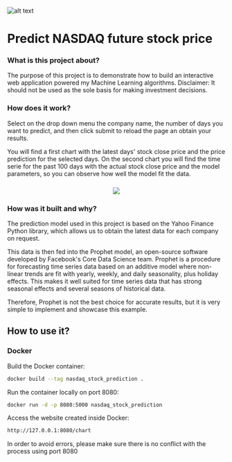 ![alt text](https://github.com/algerza/flask_prophet_web_app/blob/main/cover.jpg?raw=true)

# Predict NASDAQ future stock price

### What is this project about?

The purpose of this project is to demonstrate how to build an interactive web application powered my Machine Learning algorithms.
Disclaimer: It should not be used as the sole basis for making investment decisions.

### How does it work?

Select on the drop down menu the company name, the number of days you want to predict, and then click submit to reload the page an obtain your results.

You will find a first chart with the latest days' stock close price and the price prediction for the selected days. On the second chart you will find the time serie for the past 100 days with the actual stock close price and the model parameters, so you can observe how well the model fit the data.

<h3 align="center"><img src="https://github.com/algerza/flask_prophet_web_app/blob/main/flask_nasdaq.gif?raw=true"/></h3>

### How was it built and why?

The prediction model used in this project is based on the Yahoo Finance Python library, which allows us to obtain the latest data for each company on request.

This data is then fed into the Prophet model, an open-source software developed by Facebook's Core Data Science team. Prophet is a procedure for forecasting time series data based on an additive model where non-linear trends are fit with yearly, weekly, and daily seasonality, plus holiday effects. This makes it well suited for time series data that has strong seasonal effects and several seasons of historical data.

Therefore, Prophet is not the best choice for accurate results, but it is very simple to implement and showcase this example.

## How to use it?

### Docker

Build the Docker container:

```bash
docker build --tag nasdaq_stock_prediction .
```

Run the container locally on port 8080:

```bash
docker run -d -p 8080:5000 nasdaq_stock_prediction
```

Access the website created inside Docker:

```bash
http://127.0.0.1:8080/chart
```

In order to avoid errors, please make sure there is no conflict with the process using port 8080



